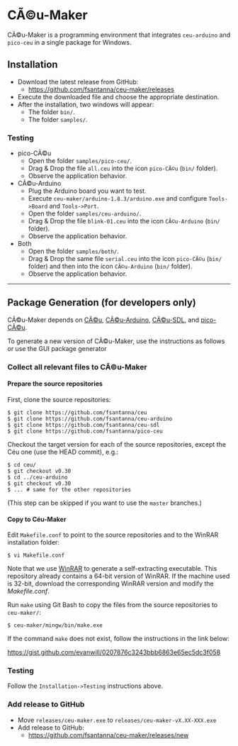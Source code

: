 # CÃ©u-Maker

CÃ©u-Maker is a programming environment that integrates `ceu-arduino` and
`pico-ceu` in a single package for Windows.

## Installation

- Download the latest release from GitHub:
    - https://github.com/fsantanna/ceu-maker/releases
- Execute the downloaded file and choose the appropriate destination.
- After the installation, two windows will appear:
    - The folder `bin/`.
    - The folder `samples/`.

### Testing

- pico-CÃ©u
    - Open the folder `samples/pico-ceu/`.
    - Drag & Drop the file `all.ceu` into the icon `pico-CÃ©u` (`bin/` folder).
    - Observe the application behavior.
- CÃ©u-Arduino
    - Plug the Arduino board you want to test.
    - Execute `ceu-maker/arduino-1.8.3/arduino.exe` and configure `Tools->Board` and `Tools->Port`.
    - Open the folder `samples/ceu-arduino/`.
    - Drag & Drop the file `blink-01.ceu` into the icon `CÃ©u-Arduino` (`bin/` folder).
    - Observe the application behavior.
- Both
    - Open the folder `samples/both/`.
    - Drag & Drop the same file `serial.ceu` into the icon `pico-CÃ©u` (`bin/` folder) and then into the icon `CÃ©u-Arduino` (`bin/` folder).
    - Observe the application behavior.

-------------------------------------------------------------------------------

## Package Generation (for developers only)

CÃ©u-Maker depends on
    [CÃ©u](https://github.com/fsantanna/ceu),
    [CÃ©u-Arduino](https://github.com/fsantanna/ceu-arduino),
    [CÃ©u-SDL](https://github.com/fsantanna/ceu-sdl), and
    [pico-CÃ©u](https://github.com/fsantanna/pico-ceu).

To generate a new version of CÃ©u-Maker, use the instructions as follows or use the GUI package generator

### Collect all relevant files to CÃ©u-Maker

#### Prepare the source repositories

First, clone the source repositories:

```
$ git clone https://github.com/fsantanna/ceu
$ git clone https://github.com/fsantanna/ceu-arduino
$ git clone https://github.com/fsantanna/ceu-sdl
$ git clone https://github.com/fsantanna/pico-ceu
```

Checkout the target version for each of the source repositories, except the Céu one (use the HEAD commit), e.g.:

```
$ cd ceu/
$ git checkout v0.30
$ cd ../ceu-arduino
$ git checkout v0.30
$ ... # same for the other repositories
```

(This step can be skipped if you want to use the `master` branches.)

#### Copy to Céu-Maker

Edit `Makefile.conf` to point to the source repositories and to the WinRAR installation folder:

```
$ vi Makefile.conf
```

Note that we use [WinRAR](https://www.win-rar.com) to generate a self-extracting executable.
This repository already contains a 64-bit version of WinRAR.
If the machine used is 32-bit, download the corresponding WinRAR version and modify the *Makefile.conf*.

Run `make` using Git Bash to copy the files from the source repositories to `ceu-maker/`:

```
$ ceu-maker/mingw/bin/make.exe
```

If the command `make` does not exist, follow the instructions in the link below:

https://gist.github.com/evanwill/0207876c3243bbb6863e65ec5dc3f058

### Testing

Follow the `Installation->Testing` instructions above.

### Add release to GitHub
- Move `releases/ceu-maker.exe` to `releases/ceu-maker-vX.XX-XXX.exe`
- Add release to GitHub:
    - https://github.com/fsantanna/ceu-maker/releases/new

